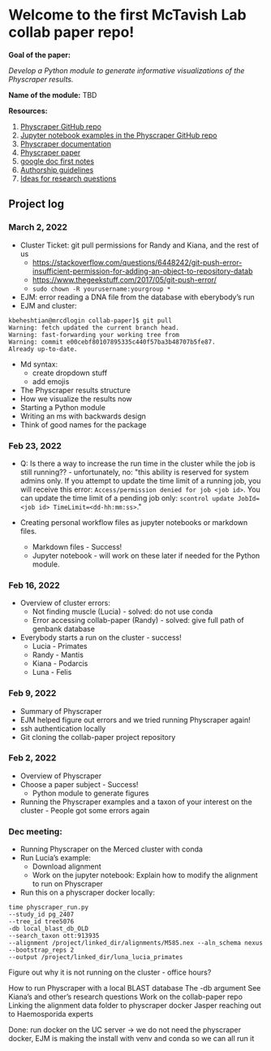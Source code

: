# Welcome to the first McTavish Lab collab paper repo!

**Goal of the paper:**

_Develop a Python module to generate informative visualizations of the Physcraper results._

**Name of the module:** TBD

**Resources:**

1. [Physcraper GitHub repo](https://github.com/McTavishLab/physcraper)
1. [Jupyter notebook examples in the Physcraper GitHub repo](https://github.com/McTavishLab/physcraper/tree/main/docs/examples)
1. [Physcraper documentation](https://physcraper.readthedocs.io/en/main/index.html)
1. [Physcraper paper](https://bmcbioinformatics.biomedcentral.com/articles/10.1186/s12859-021-04274-6)
2. [google doc first notes]()
3. [Authorship guidelines]()
4. [Ideas for research questions]()


## Project log

### March 2, 2022

- Cluster Ticket: git pull permissions for Randy and Kiana, and the rest of us
  - https://stackoverflow.com/questions/6448242/git-push-error-insufficient-permission-for-adding-an-object-to-repository-datab 
  - https://www.thegeekstuff.com/2017/05/git-push-error/
  - `sudo chown -R yourusername:yourgroup *`
- EJM: error reading a DNA file from the database with eberybody’s run
- EJM and cluster: 
```
kbeheshtian@mrcdlogin collab-paper]$ git pull
Warning: fetch updated the current branch head.
Warning: fast-forwarding your working tree from
Warning: commit e00cebf80107895335c440f57ba3b48707b5fe87.
Already up-to-date.
```
- Md syntax: 
  - create dropdown stuff
  - add emojis
- The Physcraper results structure
- How we visualize the results now
- Starting a Python module
- Writing an ms with backwards design
- Think of good names for the package

### Feb 23, 2022

- Q: Is there a way to increase the run time in the cluster while the job is still running?? - unfortunately, no: 
"this ability is reserved for system admins only. 
If you attempt to update the time limit of a running job, you will receive this error:
`Access/permission denied for job <job id>`.
You can update the time limit of a pending job only:
`scontrol update JobId=<job id> TimeLimit=<dd-hh:mm:ss>`."

- Creating personal workflow files as jupyter notebooks or markdown files. 
  - Markdown files - Success!
  - Jupyter notebook - will work on these later if needed for the Python module.



### Feb 16, 2022

- Overview of cluster errors:
  - Not finding muscle (Lucia) - solved: do not use conda
  - Error accessing collab-paper (Randy) - solved: give full path of genbank database
- Everybody starts a run on the cluster - success!
  - Lucia - Primates
  - Randy - Mantis
  - Kiana - Podarcis
  - Luna - Felis

### Feb 9, 2022

- Summary of Physcraper
- EJM helped figure out errors and we tried running Physcraper again!
- ssh authentication locally
- Git cloning the collab-paper project repository



### Feb 2, 2022

- Overview of Physcraper
- Choose a paper subject - Success!
  - Python module to generate figures
- Running the Physcraper examples and a taxon of your interest on the cluster - People got some errors again



### Dec meeting:

- Running Physcraper on the Merced cluster with conda
- Run Lucia’s example:
  - Download alignment
  - Work on the jupyter notebook: Explain how to modify the alignment to run on Physcraper
- Run this on a physcraper docker locally:
```
time physcraper_run.py 
--study_id pg_2407 
--tree_id tree5076 
-db local_blast_db_OLD 
--search_taxon ott:913935 
--alignment /project/linked_dir/alignments/M585.nex --aln_schema nexus 
--bootstrap_reps 2 
--output /project/linked_dir/luna_lucia_primates
```
Figure out why it is not running on the cluster - office hours?


How to run Physcraper with a local BLAST database
The -db argument
See Kiana’s and other’s research questions
Work on the collab-paper repo
Linking the alignment data folder to physcraper docker
Jasper reaching out to Haemosporida experts

Done:
run docker on the UC server -> we do not need the physcraper docker, EJM is making the install with venv and conda so we can all run it



